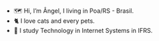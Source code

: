 - 🗺 Hi, I’m Ângel, I living in Poa/RS - Brasil. 
- 🐈 I love cats and every pets. 
- 📝 I study Technology in Internet Systems in IFRS. 

<!---
angelacsilva/angelacsilva is a ✨ special ✨ repository because its `README.md` (this file) appears on your GitHub profile.
You can click the Preview link to take a look at your changes.
--->
